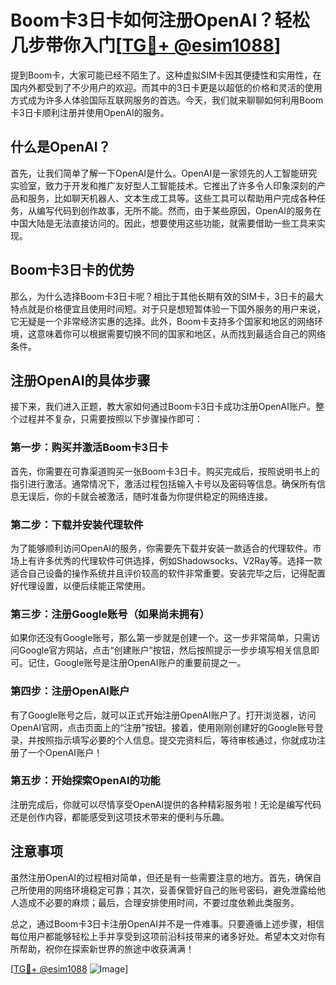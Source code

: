 # Boom卡3日卡如何注册OpenAI？轻松几步带你入门[[TG💪+ @esim1088](https://t.me/s/esim1088)]

提到Boom卡，大家可能已经不陌生了。这种虚拟SIM卡因其便捷性和实用性，在国内外都受到了不少用户的欢迎。而其中的3日卡更是以超低的价格和灵活的使用方式成为许多人体验国际互联网服务的首选。今天，我们就来聊聊如何利用Boom卡3日卡顺利注册并使用OpenAI的服务。

## 什么是OpenAI？

首先，让我们简单了解一下OpenAI是什么。OpenAI是一家领先的人工智能研究实验室，致力于开发和推广友好型人工智能技术。它推出了许多令人印象深刻的产品和服务，比如聊天机器人、文本生成工具等。这些工具可以帮助用户完成各种任务，从编写代码到创作故事，无所不能。然而，由于某些原因，OpenAI的服务在中国大陆是无法直接访问的。因此，想要使用这些功能，就需要借助一些工具来实现。

## Boom卡3日卡的优势

那么，为什么选择Boom卡3日卡呢？相比于其他长期有效的SIM卡，3日卡的最大特点就是价格便宜且使用时间短。对于只是想短暂体验一下国外服务的用户来说，它无疑是一个非常经济实惠的选择。此外，Boom卡支持多个国家和地区的网络环境，这意味着你可以根据需要切换不同的国家和地区，从而找到最适合自己的网络条件。

## 注册OpenAI的具体步骤

接下来，我们进入正题，教大家如何通过Boom卡3日卡成功注册OpenAI账户。整个过程并不复杂，只需要按照以下步骤操作即可：

### 第一步：购买并激活Boom卡3日卡

首先，你需要在可靠渠道购买一张Boom卡3日卡。购买完成后，按照说明书上的指引进行激活。通常情况下，激活过程包括输入卡号以及密码等信息。确保所有信息无误后，你的卡就会被激活，随时准备为你提供稳定的网络连接。

### 第二步：下载并安装代理软件

为了能够顺利访问OpenAI的服务，你需要先下载并安装一款适合的代理软件。市场上有许多优秀的代理软件可供选择，例如Shadowsocks、V2Ray等。选择一款适合自己设备的操作系统并且评价较高的软件非常重要。安装完毕之后，记得配置好代理设置，以便后续能正常使用。

### 第三步：注册Google账号（如果尚未拥有）

如果你还没有Google账号，那么第一步就是创建一个。这一步非常简单，只需访问Google官方网站，点击“创建账户”按钮，然后按照提示一步步填写相关信息即可。记住，Google账号是注册OpenAI账户的重要前提之一。

### 第四步：注册OpenAI账户

有了Google账号之后，就可以正式开始注册OpenAI账户了。打开浏览器，访问OpenAI官网，点击页面上的“注册”按钮。接着，使用刚刚创建好的Google账号登录，并按照指示填写必要的个人信息。提交完资料后，等待审核通过，你就成功注册了一个OpenAI账户！

### 第五步：开始探索OpenAI的功能

注册完成后，你就可以尽情享受OpenAI提供的各种精彩服务啦！无论是编写代码还是创作内容，都能感受到这项技术带来的便利与乐趣。

## 注意事项

虽然注册OpenAI的过程相对简单，但还是有一些需要注意的地方。首先，确保自己所使用的网络环境稳定可靠；其次，妥善保管好自己的账号密码，避免泄露给他人造成不必要的麻烦；最后，合理安排使用时间，不要过度依赖此类服务。

总之，通过Boom卡3日卡注册OpenAI并不是一件难事。只要遵循上述步骤，相信每位用户都能够轻松上手并享受到这项前沿科技带来的诸多好处。希望本文对你有所帮助，祝你在探索新世界的旅途中收获满满！

[[TG💪+ @esim1088](https://t.me/s/esim1088) ![Image](https://i.postimg.cc/4NQfJmqS/Snipaste-2025-05-13-00-14-12.png)]
